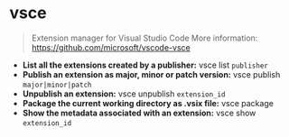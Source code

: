 # vsce
> Extension manager for Visual Studio Code
> More information: <https://github.com/microsoft/vscode-vsce>
- **List all the extensions created by a publisher:**
vsce list `publisher`
- **Publish an extension as major, minor or patch version:**
vsce publish `major|minor|patch`
- **Unpublish an extension:**
vsce unpublish `extension_id`
- **Package the current working directory as .vsix file:**
vsce package
- **Show the metadata associated with an extension:**
vsce show `extension_id`
